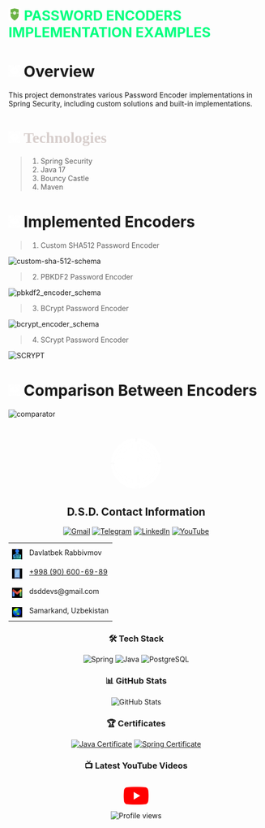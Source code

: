 <h1 style="color: springgreen; font-size: 27px;">
  <img src="assets/icons/ss.png" width="24" height="24"> PASSWORD ENCODERS IMPLEMENTATION EXAMPLES
</h1>

<h1 style="font-size: 30px;">
  <img src="assets/icons/logo.png" width="23" height="23">
  Overview
</h1>

This project demonstrates various Password Encoder implementations in Spring Security, including custom solutions and
built-in implementations.
<h1 style="color: #d7cecc; font-size: 30px; font-family: Ebrima">
   <img src="assets/icons/logo.png" width="23" height="23">
  Technologies
</h1>

> 1. Spring Security
> 2. Java 17
> 3. Bouncy Castle
> 4. Maven

<h1 style="font-size: 30px">
   <img src="assets/icons/logo.png" width="23" height="23">
  Implemented Encoders
</h1>

> 1. Custom SHA512 Password Encoder

![custom-sha-512-schema](https://github.com/user-attachments/assets/e59e95d0-50ca-488a-832b-7d65ddba6b2c)


> 2. PBKDF2 Password Encoder

![pbkdf2_encoder_schema](https://github.com/user-attachments/assets/4bffef2f-a5c6-405b-b1be-2e60d0a308e0)

> 3. BCrypt Password Encoder

![bcrypt_encoder_schema](https://github.com/user-attachments/assets/305e476a-a70d-4ace-8657-ffca02063ee1)

> 4. SCrypt Password Encoder

![SCRYPT](https://github.com/user-attachments/assets/cfcd4c52-f346-467d-84fb-8492a220829f)

<h1 style="font-size: 30px">
   <img src="assets/icons/logo.png" width="23" height="23">
  Comparison Between Encoders
</h1>

![comparator](https://github.com/user-attachments/assets/a897a02b-e377-4c56-8172-de4bac76f28e)

<div align="center">
  <img src="assets/icons/logo.png" width="100" height="100" style="border-radius: 50%; margin-top: 25px">
  <h2> D.S.D. Contact Information</h2>
</div>

<div align="center">

[![Gmail](https://img.shields.io/badge/Gmail-D14836?style=for-the-badge&logo=gmail&logoColor=white)](mailto:dsddevs@gmail.com)
[![Telegram](https://img.shields.io/badge/Telegram-2CA5E0?style=for-the-badge&logo=telegram&logoColor=white)](https://t.me/dsd6989)
[![LinkedIn](https://img.shields.io/badge/LinkedIn-0077B5?style=for-the-badge&logo=linkedin&logoColor=white)](https://www.linkedin.com/in/davlatbek-rabbimov-56a0352a3)
[![YouTube](https://img.shields.io/badge/YouTube-FF0000?style=for-the-badge&logo=youtube&logoColor=white)](https://www.youtube.com/@dsd_devs/videos)

</div>

<div align="center">
  <table>
    <tr>
      <td align="center">
        <img src="assets/icons/man.png" width="20" height="20" style="margin-top: 10px">
      </td>
      <td>Davlatbek Rabbivmov</td>
    </tr>
    <tr>
      <td align="center">
        <img src="assets/icons/phone.png" width="20" height="20" style="margin-top: 10px">
      </td>
      <td><a href="tel:+1234567890">+998 (90) 600-69-89</a></td>
    </tr>
    <tr>
      <td align="center">
        <img src="assets/icons/email.png" width="20" height="20" style="margin-top: 10px">
      </td>
      <td>dsddevs@gmail.com</td>
    </tr>
    <tr>
      <td align="center">
        <img src="assets/icons/location.png" width="20" height="20" style="margin-top: 10px">
      </td>
      <td>Samarkand, Uzbekistan</td>
    </tr>
  </table>
</div>

<div align="center">
  <h3>🛠 Tech Stack</h3>

![Spring](https://img.shields.io/badge/Spring-6DB33F?style=flat-square&logo=spring&logoColor=white)
![Java](https://img.shields.io/badge/Java-ED8B00?style=flat-square&logo=oracle&logoColor=white)
![PostgreSQL](https://img.shields.io/badge/PostgreSQL-316192?style=flat-square&logo=postgresql&logoColor=white)

</div>

<div align="center">
  <h3>📊 GitHub Stats</h3>

  <img src="https://github-readme-stats.vercel.app/api?username=dsddevs&show_icons=true&theme=radical" alt="GitHub Stats">
</div>

<div align="center">
  <h3>🏆 Certificates</h3>

[![Java Certificate](https://img.shields.io/badge/Java-Certified-success?style=for-the-badge&logo=oracle&logoColor=white)](link-to-certificate)
[![Spring Certificate](https://img.shields.io/badge/Spring-Certified-success?style=for-the-badge&logo=spring&logoColor=white)](link-to-certificate)
</div>

<div align="center">
  <h3>📺 Latest YouTube Videos</h3>

  <!-- Replace these with your actual video thumbnails and links -->
  <a href="https://www.youtube.com/@dsd_devs/videos">
    <img src="assets/icons/youtube.png" width="50" style="margin: 10px">
  </a>
</div>



<div align="center">
  <img src="https://komarev.com/ghpvc/?username=yourusername&color=blueviolet" alt="Profile views">
</div>
